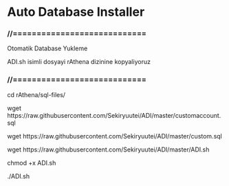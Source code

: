 # Auto Database Installer
<h3>//============================</h3>
<p>Otomatik Database Yukleme</p>
<p>ADI.sh isimli dosyayi rAthena dizinine kopyaliyoruz</p>
<h3>//============================</h3>

<p>cd rAthena/sql-files/</p>
<p>wget https://raw.githubusercontent.com/Sekiryuutei/ADI/master/customaccount.sql</p>
<p>wget https://raw.githubusercontent.com/Sekiryuutei/ADI/master/custom.sql</p>
<p>wget https://raw.githubusercontent.com/Sekiryuutei/ADI/master/ADI.sh</p>
<p>chmod +x ADI.sh</p>
<p>./ADI.sh</p>
